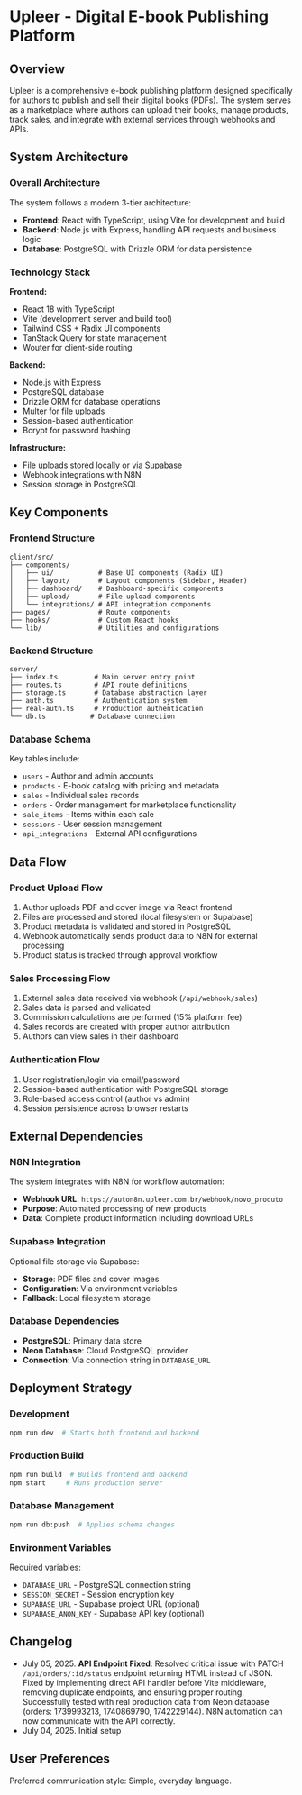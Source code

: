 # Upleer - Digital E-book Publishing Platform

## Overview

Upleer is a comprehensive e-book publishing platform designed specifically for authors to publish and sell their digital books (PDFs). The system serves as a marketplace where authors can upload their books, manage products, track sales, and integrate with external services through webhooks and APIs.

## System Architecture

### Overall Architecture

The system follows a modern 3-tier architecture:

- **Frontend**: React with TypeScript, using Vite for development and build
- **Backend**: Node.js with Express, handling API requests and business logic
- **Database**: PostgreSQL with Drizzle ORM for data persistence

### Technology Stack

**Frontend:**
- React 18 with TypeScript
- Vite (development server and build tool)
- Tailwind CSS + Radix UI components
- TanStack Query for state management
- Wouter for client-side routing

**Backend:**
- Node.js with Express
- PostgreSQL database
- Drizzle ORM for database operations
- Multer for file uploads
- Session-based authentication
- Bcrypt for password hashing

**Infrastructure:**
- File uploads stored locally or via Supabase
- Webhook integrations with N8N
- Session storage in PostgreSQL

## Key Components

### Frontend Structure

```
client/src/
├── components/
│   ├── ui/           # Base UI components (Radix UI)
│   ├── layout/       # Layout components (Sidebar, Header)
│   ├── dashboard/    # Dashboard-specific components
│   ├── upload/       # File upload components
│   └── integrations/ # API integration components
├── pages/            # Route components
├── hooks/            # Custom React hooks
└── lib/              # Utilities and configurations
```

### Backend Structure

```
server/
├── index.ts         # Main server entry point
├── routes.ts        # API route definitions
├── storage.ts       # Database abstraction layer
├── auth.ts          # Authentication system
├── real-auth.ts     # Production authentication
└── db.ts           # Database connection
```

### Database Schema

Key tables include:
- `users` - Author and admin accounts
- `products` - E-book catalog with pricing and metadata
- `sales` - Individual sales records
- `orders` - Order management for marketplace functionality
- `sale_items` - Items within each sale
- `sessions` - User session management
- `api_integrations` - External API configurations

## Data Flow

### Product Upload Flow

1. Author uploads PDF and cover image via React frontend
2. Files are processed and stored (local filesystem or Supabase)
3. Product metadata is validated and stored in PostgreSQL
4. Webhook automatically sends product data to N8N for external processing
5. Product status is tracked through approval workflow

### Sales Processing Flow

1. External sales data received via webhook (`/api/webhook/sales`)
2. Sales data is parsed and validated
3. Commission calculations are performed (15% platform fee)
4. Sales records are created with proper author attribution
5. Authors can view sales in their dashboard

### Authentication Flow

1. User registration/login via email/password
2. Session-based authentication with PostgreSQL storage
3. Role-based access control (author vs admin)
4. Session persistence across browser restarts

## External Dependencies

### N8N Integration

The system integrates with N8N for workflow automation:
- **Webhook URL**: `https://auton8n.upleer.com.br/webhook/novo_produto`
- **Purpose**: Automated processing of new products
- **Data**: Complete product information including download URLs

### Supabase Integration

Optional file storage via Supabase:
- **Storage**: PDF files and cover images
- **Configuration**: Via environment variables
- **Fallback**: Local filesystem storage

### Database Dependencies

- **PostgreSQL**: Primary data store
- **Neon Database**: Cloud PostgreSQL provider
- **Connection**: Via connection string in `DATABASE_URL`

## Deployment Strategy

### Development

```bash
npm run dev  # Starts both frontend and backend
```

### Production Build

```bash
npm run build  # Builds frontend and backend
npm start     # Runs production server
```

### Database Management

```bash
npm run db:push  # Applies schema changes
```

### Environment Variables

Required variables:
- `DATABASE_URL` - PostgreSQL connection string
- `SESSION_SECRET` - Session encryption key
- `SUPABASE_URL` - Supabase project URL (optional)
- `SUPABASE_ANON_KEY` - Supabase API key (optional)

## Changelog

- July 05, 2025. **API Endpoint Fixed**: Resolved critical issue with PATCH `/api/orders/:id/status` endpoint returning HTML instead of JSON. Fixed by implementing direct API handler before Vite middleware, removing duplicate endpoints, and ensuring proper routing. Successfully tested with real production data from Neon database (orders: 1739993213, 1740869790, 1742229144). N8N automation can now communicate with the API correctly.
- July 04, 2025. Initial setup

## User Preferences

Preferred communication style: Simple, everyday language.